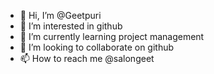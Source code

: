 - 👋 Hi, I’m @Geetpuri
- 👀 I’m interested in github
- 🌱 I’m currently learning project management
- 💞️ I’m looking to collaborate on github
- 📫 How to reach me @salongeet

<!---
Geetpuri/Geetpuri is a ✨ special ✨ repository because its `README.md` (this file) appears on your GitHub profile.
You can click the Preview link to take a look at your changes.
--->
